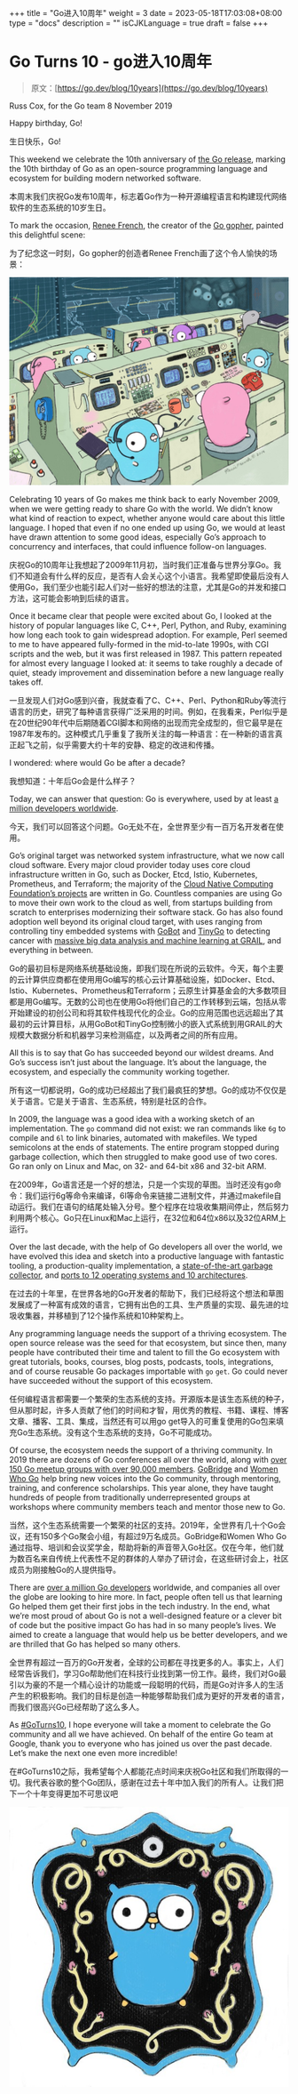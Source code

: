 +++
title = "Go进入10周年"
weight = 3
date = 2023-05-18T17:03:08+08:00
type = "docs"
description = ""
isCJKLanguage = true
draft = false
+++

# Go Turns 10 - go进入10周年

> 原文：[https://go.dev/blog/10years](https://go.dev/blog/10years)

Russ Cox, for the Go team
8 November 2019

Happy birthday, Go!

生日快乐，Go!

This weekend we celebrate the 10th anniversary of [the Go release](https://opensource.googleblog.com/2009/11/hey-ho-lets-go.html), marking the 10th birthday of Go as an open-source programming language and ecosystem for building modern networked software.

本周末我们庆祝Go发布10周年，标志着Go作为一种开源编程语言和构建现代网络软件的生态系统的10岁生日。

To mark the occasion, [Renee French](https://twitter.com/reneefrench), the creator of the [Go gopher](https://blog.golang.org/gopher), painted this delightful scene:

为了纪念这一时刻，Go gopher的创造者Renee French画了这个令人愉快的场景：

[![img](GoTurns10_img/gopher10th-small.jpg)](https://go.dev/blog/10years/gopher10th-large.jpg)

Celebrating 10 years of Go makes me think back to early November 2009, when we were getting ready to share Go with the world. We didn’t know what kind of reaction to expect, whether anyone would care about this little language. I hoped that even if no one ended up using Go, we would at least have drawn attention to some good ideas, especially Go’s approach to concurrency and interfaces, that could influence follow-on languages.

庆祝Go的10周年让我想起了2009年11月初，当时我们正准备与世界分享Go。我们不知道会有什么样的反应，是否有人会关心这个小语言。我希望即使最后没有人使用Go，我们至少也能引起人们对一些好的想法的注意，尤其是Go的并发和接口方法，这可能会影响到后续的语言。

Once it became clear that people were excited about Go, I looked at the history of popular languages like C, C++, Perl, Python, and Ruby, examining how long each took to gain widespread adoption. For example, Perl seemed to me to have appeared fully-formed in the mid-to-late 1990s, with CGI scripts and the web, but it was first released in 1987. This pattern repeated for almost every language I looked at: it seems to take roughly a decade of quiet, steady improvement and dissemination before a new language really takes off.

一旦发现人们对Go感到兴奋，我就查看了C、C++、Perl、Python和Ruby等流行语言的历史，研究了每种语言获得广泛采用的时间。例如，在我看来，Perl似乎是在20世纪90年代中后期随着CGI脚本和网络的出现而完全成型的，但它最早是在1987年发布的。这种模式几乎重复了我所关注的每一种语言：在一种新的语言真正起飞之前，似乎需要大约十年的安静、稳定的改进和传播。

I wondered: where would Go be after a decade?

我想知道：十年后Go会是什么样子？

Today, we can answer that question: Go is everywhere, used by at least [a million developers worldwide](https://research.swtch.com/gophercount).

今天，我们可以回答这个问题。Go无处不在，全世界至少有一百万名开发者在使用。

Go’s original target was networked system infrastructure, what we now call cloud software. Every major cloud provider today uses core cloud infrastructure written in Go, such as Docker, Etcd, Istio, Kubernetes, Prometheus, and Terraform; the majority of the [Cloud Native Computing Foundation’s projects](https://www.cncf.io/projects/) are written in Go. Countless companies are using Go to move their own work to the cloud as well, from startups building from scratch to enterprises modernizing their software stack. Go has also found adoption well beyond its original cloud target, with uses ranging from controlling tiny embedded systems with [GoBot](https://gobot.io/) and [TinyGo](https://tinygo.org/) to detecting cancer with [massive big data analysis and machine learning at GRAIL](https://medium.com/grail-eng/bigslice-a-cluster-computing-system-for-go-7e03acd2419b), and everything in between.

Go的最初目标是网络系统基础设施，即我们现在所说的云软件。今天，每个主要的云计算供应商都在使用用Go编写的核心云计算基础设施，如Docker、Etcd、Istio、Kubernetes、Prometheus和Terraform；云原生计算基金会的大多数项目都是用Go编写。无数的公司也在使用Go将他们自己的工作转移到云端，包括从零开始建设的初创公司和将其软件栈现代化的企业。Go的应用范围也远远超出了其最初的云计算目标，从用GoBot和TinyGo控制微小的嵌入式系统到用GRAIL的大规模大数据分析和机器学习来检测癌症，以及两者之间的所有应用。

All this is to say that Go has succeeded beyond our wildest dreams. And Go’s success isn’t just about the language. It’s about the language, the ecosystem, and especially the community working together.

所有这一切都说明，Go的成功已经超出了我们最疯狂的梦想。Go的成功不仅仅是关于语言。它是关于语言、生态系统，特别是社区的合作。

In 2009, the language was a good idea with a working sketch of an implementation. The `go` command did not exist: we ran commands like `6g` to compile and `6l` to link binaries, automated with makefiles. We typed semicolons at the ends of statements. The entire program stopped during garbage collection, which then struggled to make good use of two cores. Go ran only on Linux and Mac, on 32- and 64-bit x86 and 32-bit ARM.

在2009年，Go语言还是一个好的想法，只是一个实现的草图。当时还没有go命令：我们运行6g等命令来编译，6l等命令来链接二进制文件，并通过makefile自动运行。我们在语句的结尾处输入分号。整个程序在垃圾收集期间停止，然后努力利用两个核心。Go只在Linux和Mac上运行，在32位和64位x86以及32位ARM上运行。

Over the last decade, with the help of Go developers all over the world, we have evolved this idea and sketch into a productive language with fantastic tooling, a production-quality implementation, a [state-of-the-art garbage collector](https://blog.golang.org/ismmkeynote), and [ports to 12 operating systems and 10 architectures](https://go.dev/doc/install/source#introduction).

在过去的十年里，在世界各地的Go开发者的帮助下，我们已经将这个想法和草图发展成了一种富有成效的语言，它拥有出色的工具、生产质量的实现、最先进的垃圾收集器，并移植到了12个操作系统和10种架构上。

Any programming language needs the support of a thriving ecosystem. The open source release was the seed for that ecosystem, but since then, many people have contributed their time and talent to fill the Go ecosystem with great tutorials, books, courses, blog posts, podcasts, tools, integrations, and of course reusable Go packages importable with `go` `get`. Go could never have succeeded without the support of this ecosystem.

任何编程语言都需要一个繁荣的生态系统的支持。开源版本是该生态系统的种子，但从那时起，许多人贡献了他们的时间和才智，用优秀的教程、书籍、课程、博客文章、播客、工具、集成，当然还有可以用go get导入的可重复使用的Go包来填充Go生态系统。没有这个生态系统的支持，Go不可能成功。

Of course, the ecosystem needs the support of a thriving community. In 2019 there are dozens of Go conferences all over the world, along with [over 150 Go meetup groups with over 90,000 members](https://www.meetup.com/pro/go). [GoBridge](https://golangbridge.org/) and [Women Who Go](https://medium.com/@carolynvs/www-loves-gobridge-ccb26309f667) help bring new voices into the Go community, through mentoring, training, and conference scholarships. This year alone, they have taught hundreds of people from traditionally underrepresented groups at workshops where community members teach and mentor those new to Go.

当然，这个生态系统需要一个繁荣的社区的支持。2019年，全世界有几十个Go会议，还有150多个Go聚会小组，有超过9万名成员。GoBridge和Women Who Go通过指导、培训和会议奖学金，帮助将新的声音带入Go社区。仅在今年，他们就为数百名来自传统上代表性不足的群体的人举办了研讨会，在这些研讨会上，社区成员为刚接触Go的人提供指导。

There are [over a million Go developers](https://research.swtch.com/gophercount) worldwide, and companies all over the globe are looking to hire more. In fact, people often tell us that learning Go helped them get their first jobs in the tech industry. In the end, what we’re most proud of about Go is not a well-designed feature or a clever bit of code but the positive impact Go has had in so many people’s lives. We aimed to create a language that would help us be better developers, and we are thrilled that Go has helped so many others.

全世界有超过一百万的Go开发者，全球的公司都在寻找更多的人。事实上，人们经常告诉我们，学习Go帮助他们在科技行业找到第一份工作。最终，我们对Go最引以为豪的不是一个精心设计的功能或一段聪明的代码，而是Go对许多人的生活产生的积极影响。我们的目标是创造一种能够帮助我们成为更好的开发者的语言，而我们很高兴Go已经帮助了这么多人。

As [#GoTurns10](https://twitter.com/search?q=%23GoTurns10), I hope everyone will take a moment to celebrate the Go community and all we have achieved. On behalf of the entire Go team at Google, thank you to everyone who has joined us over the past decade. Let’s make the next one even more incredible!

在#GoTurns10之际，我希望每个人都能花点时间来庆祝Go社区和我们所取得的一切。我代表谷歌的整个Go团队，感谢在过去十年中加入我们的所有人。让我们把下一个十年变得更加不可思议吧

[![img](GoTurns10_img/gopher10th-pin-small.jpg)](https://go.dev/blog/10years/gopher10th-pin-large.jpg)
